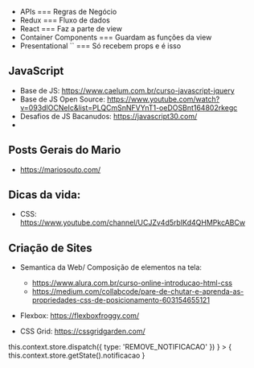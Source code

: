 - APIs === Regras de Negócio
- Redux === Fluxo de dados
- React === Faz a parte de view
- Container Components === Guardam as funções da view
- Presentational ``   === Só recebem props e é isso

## JavaScript
- Base de JS: https://www.caelum.com.br/curso-javascript-jquery
- Base de JS Open Source: https://www.youtube.com/watch?v=093dIOCNeIc&list=PLQCmSnNFVYnT1-oeDOSBnt164802rkegc
- Desafios de JS Bacanudos: https://javascript30.com/
- 

## Posts Gerais do Mario
- https://mariosouto.com/

## Dicas da vida:
- CSS: https://www.youtube.com/channel/UCJZv4d5rbIKd4QHMPkcABCw

## Criação de Sites
- Semantica da Web/ Composição de elementos na tela:
    - https://www.alura.com.br/curso-online-introducao-html-css
    - https://medium.com/collabcode/pare-de-chutar-e-aprenda-as-propriedades-css-de-posicionamento-603154655121

- Flexbox: https://flexboxfroggy.com/
- CSS Grid: https://cssgridgarden.com/


<div
    className="notificacaoMsg"
    onAnimationEnd={ () => this.context.store.dispatch({ type: 'REMOVE_NOTIFICACAO' }) } >
    { this.context.store.getState().notificacao }  
    </div>
